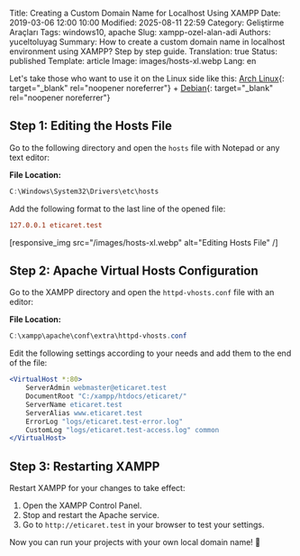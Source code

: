 Title: Creating a Custom Domain Name for Localhost Using XAMPP
Date: 2019-03-06 12:00 10:00
Modified: 2025-08-11 22:59
Category: Geliştirme Araçları
Tags: windows10, apache
Slug: xampp-ozel-alan-adi
Authors: yuceltoluyag
Summary: How to create a custom domain name in localhost environment using XAMPP? Step by step guide.
Translation: true
Status: published
Template: article
Image: images/hosts-xl.webp
Lang: en


Let's take those who want to use it on the Linux side like this: [Arch Linux](/arch-linux-apache-lampp-sanal-sunucu-kurulumu/){: target="_blank" rel="noopener noreferrer"} + [Debian](/linux-apache2-mysql-phpmyadmin-kurulumu/){: target="_blank" rel="noopener noreferrer"}

## Step 1: Editing the Hosts File

Go to the following directory and open the `hosts` file with Notepad or any text editor:

**File Location:**
```powershell
C:\Windows\System32\Drivers\etc\hosts
```

Add the following format to the last line of the opened file:
```conf
127.0.0.1 eticaret.test
```


[responsive_img src="/images/hosts-xl.webp" alt="Editing Hosts File" /]
## Step 2: Apache Virtual Hosts Configuration

Go to the XAMPP directory and open the `httpd-vhosts.conf` file with an editor:

**File Location:**
```powershell
C:\xampp\apache\conf\extra\httpd-vhosts.conf
```

Edit the following settings according to your needs and add them to the end of the file:
```apache
<VirtualHost *:80>
    ServerAdmin webmaster@eticaret.test
    DocumentRoot "C:/xampp/htdocs/eticaret/"
    ServerName eticaret.test
    ServerAlias www.eticaret.test
    ErrorLog "logs/eticaret.test-error.log"
    CustomLog "logs/eticaret.test-access.log" common
</VirtualHost>
```

## Step 3: Restarting XAMPP

Restart XAMPP for your changes to take effect:

1. Open the XAMPP Control Panel.
2. Stop and restart the Apache service.
3. Go to `http://eticaret.test` in your browser to test your settings.

Now you can run your projects with your own local domain name! 🚀